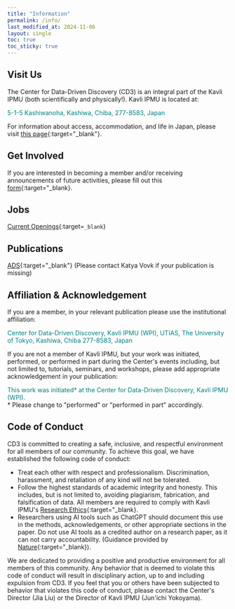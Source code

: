```yaml
---
title: "Information"
permalink: /info/
last_modified_at: 2024-11-06
layout: single
toc: true
toc_sticky: true
---
```



## Visit Us
The Center for Data-Driven Discovery (CD3) is an integral part of the Kavli IPMU (both scientifically and physically!). Kavli IPMU is located at: 

<span style="color:teal">5-1-5 Kashiwanoha, Kashiwa, Chiba, 277-8583, Japan</span>

For information about access, accommodation, and life in Japan, please visit [this page](https://www.ipmu.jp/en/visitors){:target="_blank"}.

## Get Involved

If you are interested in becoming a member and/or receiving announcements of future activities, please fill out this [form](https://forms.gle/n6JYTyrJPvW2enjr9){:target="_blank}.

## Jobs 

[Current Openings](https://www.ipmu.jp/en/job-opportunities){:target=`_blank`}

## Publications

[ADS](https://ui.adsabs.harvard.edu/user/libraries/Ud0Gd-jfQh6WoF0mqlCxXw){:target="_blank"}
(Please contact Katya Vovk if your publication is missing)

## Affiliation & Acknowledgement

If you are a member, in your relevant publication please use the institutional affiliation:

<span style="color:teal">Center for Data-Driven Discovery, Kavli IPMU (WPI), UTIAS, The University of Tokyo, Kashiwa, Chiba 277-8583, Japan</span>

If you are not a member of Kavli IPMU, but your work was initiated, performed, or performed in part during the Center's events including, but not limited to, tutorials, seminars, and workshops, please add appropriate acknowledgement in your publication:

<span style="color:teal">This work was initiated\* at the Center for Data-Driven Discovery, Kavli IPMU (WPI).</span>\
\* Please change to "performed" or  "performed in part" accordingly.

## Code of Conduct

CD3 is committed to creating a safe, inclusive, and respectful environment for all members of our community. To achieve this goal, we have established the following code of conduct:
- Treat each other with respect and professionalism. Discrimination, harassment, and retaliation of any kind will not be tolerated. 
- Follow the highest standards of academic integrity and honesty. This includes, but is not limited to, avoiding plagiarism, fabrication, and falsification of data. All members are required to comply with Kavli IPMU's [Research Ethics](https://www.ipmu.jp/node/1801){:target="_blank}. 
- Researchers using AI tools such as ChatGPT should document this use in the methods, acknowledgements, or other appropriate sections in the paper. Do not use AI tools as a credited author on a research paper, as it can not carry accountability. (Guidance provided by [Nature](https://doi.org/10.1038/d41586-023-00191-1){:target="_blank}).

We are dedicated to providing a positive and productive environment for all members of this community. Any behavior that is deemed to violate this code of conduct will result in disciplinary action, up to and including expulsion from CD3. If you feel that you or others have been subjected to behavior that violates this code of conduct, please contact the Center's Director (Jia Liu) or the Director of Kavli IPMU (Jun'ichi Yokoyama).
